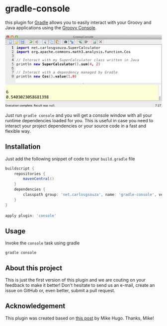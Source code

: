 gradle-console
============
this plugin for [Gradle](http://www.gradle.org/) allows you to easily interact with your Groovy and Java applications using the [Groovy Console](http://groovy.codehaus.org/Groovy+Console). 

![alt text](readme-files/groovy_console.png "Groovy Console")

Just run <code>gradle console</code> and you will get a console window with all your runtime dependencies loaded for you. This is useful in case you need to interact your project dependencies or your source code in a fast and flexible way.



## Installation
Just add the following snippet of code to your <code>build.gradle</code> file

```groovy
buildscript {
    repositories {
        mavenCentral()
    }
    dependencies {
        classpath group: 'net.carlosgsouza', name: 'gradle-console', version: '1.0'
    }
}

apply plugin: 'console'
```

## Usage
Invoke the <code>console</code> task using gradle

```
gradle console
```

## About this project
This is just the first version of this plugin and we are couting on your feedback to make it better! 
Don't hesitate to send us an e-mail, create an issue on GitHub or, even better, submit a pull request. 

## Acknowledgement
This plugin was created based on [this post](http://piraguaconsulting.blogspot.com.br/2012/02/gradle-groovy-console.html) by Mike Hugo. Thanks, Mike!
